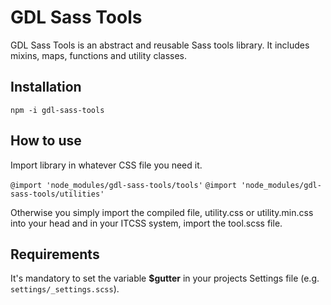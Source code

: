 # GDL Sass Tools
GDL Sass Tools is an abstract and reusable Sass tools library. It includes mixins, maps, functions and utility classes.

## Installation
`npm -i gdl-sass-tools`

## How to use
Import library in whatever CSS file you need it.

`@import 'node_modules/gdl-sass-tools/tools'` 
`@import 'node_modules/gdl-sass-tools/utilities'`

Otherwise you simply import the compiled file, utility.css or utility.min.css into your head and in your ITCSS system, import the tool.scss file.

## Requirements
It's mandatory to set the variable **$gutter** in your projects Settings file (e.g. `settings/_settings.scss`).
